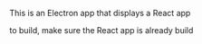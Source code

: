 This is an Electron app that displays a React app

to build, make sure the React app is already build
